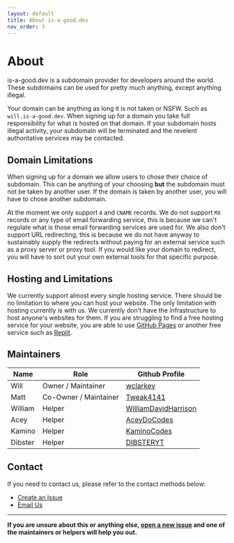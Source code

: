 ```yaml
---
layout: default
title: About is-a-good.dev
nav_order: 3
---
```


# About
is-a-good.dev is a subdomain provider for developers around the world. These subdomains can be used for pretty much anything, except anything illegal.

Your domain can be anything as long it is not taken or NSFW. Such as `will.is-a-good.dev`.
When signing up for a domain you take full responsibility for what is hosted on that domain. If your subdomain hosts illegal activity, your subdomain will be terminated and the revelent authoritative services may be contacted.

## Domain Limitations
When signing up for a domain we allow users to chose their choice of subdomain. This can be anything of your choosing **but** the subdomain must not be taken by another user.
If the domain is taken by another user, you will have to chose another subdomain.

At the moment we only support `A` and `CNAME` records. We do not support `MX` records or any type of email forwarding service, this is because we can't regulate what is those email forwarding services are used for. 
We also don't support URL redirecting, this is because we do not have anyway to sustainably supply the redirects without paying for an external service such as a proxy server or proxy tool.
If you would like your domain to redirect, you will have to sort out your own external tools for that specific purpose. 

## Hosting and Limitations
We currently support almost every single hosting service. There should be no limitation to where you can host your website. 
The only limitation with hosting currently is with us. We currently don't have the infrastructure to host anyone's websites for them. If you are struggling to find a free hosting service for your website, you are able to use [GitHub Pages](https://docs.github.com/en/pages/getting-started-with-github-pages/about-github-pages) or another free service such as [Replit](https://replit.com).

## Maintainers
 
| **Name** | **Role**              | **Github Profile**                                              |
|----------|-----------------------|-----------------------------------------------------------------|
| Will     | Owner / Maintainer    | [wclarkey](https://github.com/wclarkey)                         |
| Matt     | Co-Owner / Maintainer | [Tweak4141](https://github.com/tweak4141)                       |
| William  | Helper                | [WilliamDavidHarrison](https://github.com/williamdavidharrison) |
| Acey     | Helper                | [AceyDoCodes](https://github.com/aceydocodes)                   |
| Kamino   | Helper                | [KaminoCodes](https://github.com/kaminocodes)                   |
| Dibster  | Helper                | [DIBSTERYT](https://github.com/DIBSTERYT)                       |

## Contact
If you need to contact us, please refer to the contact methods below:
- [Create an Issue](https://github.com/is-a-good-dev/register/issues/new)
- [Email Us](mailto:will@is-a-good.dev)

---
**If you are unsure about this or anything else, [open a new issue](https://github.com/is-a-good-dev/register/issues/new) and one of the maintainers or helpers will help you out.**
